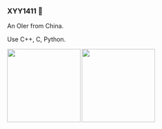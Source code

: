 ### XYY1411 👋

An OIer from China.

Use C++, C, Python.

<img align="left" height=170px src="https://github-readme-stats.vercel.app/api?username=XYY1411&show_icons=true&theme=dark&&count_private=true" />

<img align="left" height=170px src="https://github-readme-stats.vercel.app/api/top-langs/?username=XYY1411&theme=dark&langs_count=20" />

<!--
**XYY1411** is a ✨ _special_ ✨ repository because its `README.md` (this file) appears on your GitHub profile.

Here are some ideas to get you started:

- 🔭 I’m currently working on ...
- 🌱 I’m currently learning ...
- 👯 I’m looking to collaborate on ...
- 🤔 I’m looking for help with ...
- 💬 Ask me about ...
- 📫 How to reach me: ...
- 😄 Pronouns: ...
- ⚡ Fun fact: ...
-->